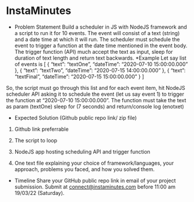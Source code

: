 ﻿# InstaMinutes
* Problem Statement
Build a scheduler in JS with NodeJS framework and a script to run it for 10 events.
The event will consist of a text (string) and a date time at which it will run.
The scheduler must schedule the event to trigger a function at the date time mentioned in the event
body.
The trigger function (API) much accept the text as input, sleep for duration of text length and return
text backwards.
*Example
Let say list of events is
[
{
“text”: “textOne”,
“dateTime”: “2020-07-10 15:00:00.000”
},
{
“text”: “textTwo”,
“dateTime”: “2020-07-15 14:00:00.000”
},
{
“text”: “textFinal”,
“dateTime”: “2020-07-15 15:00:00.000”
}
]

So, the script must go through this list and for each event item, hit NodeJS scheduler API asking it to
schedule the event (let us say event 1) to trigger the function at “2020-07-10 15:00:00.000”. The
function must take the text as param (textOne) sleep for (7 seconds) and return/console log
(enotxet)
* Expected Solution (Github public repo link/ zip file)
1. Github link preferrable
2. The script to loop
3. NodeJS app hosting scheduling API and trigger function

4. One text file explaining your choice of framework/languages, your approach, problems you
faced, and how you solved them.

* Timeline
Share your GitHub public repo link in email of your project submission. Submit at
connect@instaminutes.com before 11:00 am 19/03/22 (Saturday).
